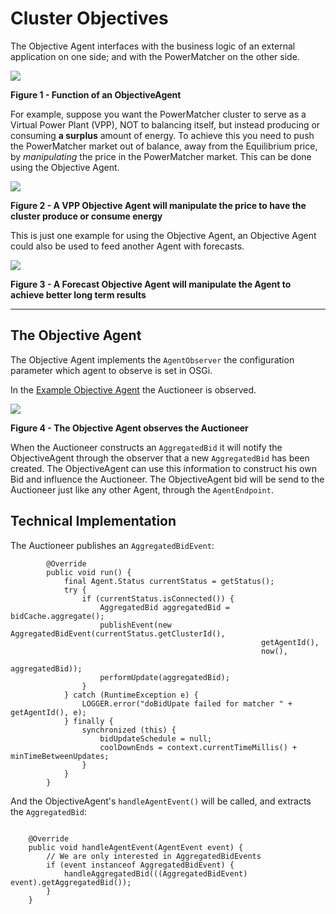 # Cluster Objectives

The Objective Agent interfaces with the business logic of an external application on one side; and with the PowerMatcher on the other side. 

![](objective_cluster.png)

**Figure 1 - Function of an ObjectiveAgent**

For example, suppose you want the PowerMatcher cluster to serve as a Virtual Power Plant (VPP), NOT to balancing itself, but instead producing or consuming **a surplus** amount of energy. To achieve this you need to push the PowerMatcher market out of balance, away from the Equilibrium price, by *manipulating* the price in the PowerMatcher market. This can be done using the Objective Agent.

![](VPP.png)

**Figure 2 - A VPP Objective Agent will manipulate the price to have the cluster produce or consume energy**

This is just one example for using the Objective Agent, an Objective Agent could also be used to feed another Agent with forecasts.

![](forecast.png)

**Figure 3 - A Forecast Objective Agent will manipulate the Agent to achieve better long term results**

---------------------------------------------------------------

## The Objective Agent 

The Objective Agent implements the `AgentObserver` the configuration parameter which agent to observe is set in OSGi.

In the [Example Objective Agent](https://github.com/flexiblepower/powermatcher/blob/master/net.powermatcher.examples/src/net/powermatcher/examples/ObjectiveAgent.java)
the Auctioneer is observed.

![](objectiveEvent.png)

**Figure 4 - The Objective Agent observes the Auctioneer**

When the Auctioneer constructs an `AggregatedBid` it will notify the ObjectiveAgent through the observer that a new `AggregatedBid` has been created.
The ObjectiveAgent can use this information to construct his own Bid and influence the Auctioneer. The ObjectiveAgent bid will be send to the Auctioneer just like any other Agent, through the `AgentEndpoint`.

## Technical Implementation

The Auctioneer publishes an `AggregatedBidEvent`:

```
        @Override
        public void run() {
            final Agent.Status currentStatus = getStatus();
            try {
                if (currentStatus.isConnected()) {
                    AggregatedBid aggregatedBid = bidCache.aggregate();
                    publishEvent(new AggregatedBidEvent(currentStatus.getClusterId(),
                                                        getAgentId(),
                                                        now(),
                                                        aggregatedBid));
                    performUpdate(aggregatedBid);
                }
            } catch (RuntimeException e) {
                LOGGER.error("doBidUpate failed for matcher " + getAgentId(), e);
            } finally {
                synchronized (this) {
                    bidUpdateSchedule = null;
                    coolDownEnds = context.currentTimeMillis() + minTimeBetweenUpdates;
                }
            }
        }
``` 

And the ObjectiveAgent's `handleAgentEvent()` will be called, and extracts the `AggregatedBid`:

```

    @Override
    public void handleAgentEvent(AgentEvent event) {
        // We are only interested in AggregatedBidEvents
        if (event instanceof AggregatedBidEvent) {
            handleAggregatedBid(((AggregatedBidEvent) event).getAggregatedBid());
        }
    }

```
